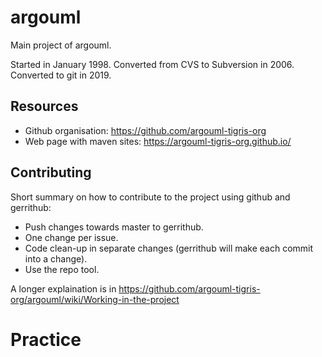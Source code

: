 # argouml
Main project of argouml.

Started in January 1998. Converted from CVS to Subversion in 2006. Converted to git in 2019.

## Resources

* Github organisation: <https://github.com/argouml-tigris-org>
* Web page with maven sites: <https://argouml-tigris-org.github.io/>

## Contributing

Short summary on how to contribute to the project using github and gerrithub:

* Push changes towards master to gerrithub.
* One change per issue.
* Code clean-up in separate changes (gerrithub will make each commit into a change).
* Use the repo tool.

A longer explaination is in <https://github.com/argouml-tigris-org/argouml/wiki/Working-in-the-project>
# Practice
